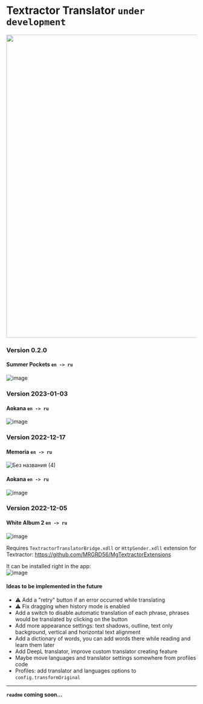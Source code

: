 # Textractor Translator `under development`

<img src="https://user-images.githubusercontent.com/35491968/210263578-b57cb7fd-c081-4cb9-9ebd-2e09b22f1f09.png" width="800">

### Version 0.2.0

#### Summer Pockets `en -> ru`

![image](https://user-images.githubusercontent.com/35491968/210804578-bbef4152-c46c-4722-bd9e-3a6cdaadee4d.png)

### Version 2023-01-03

#### Aokana `en -> ru`

![image](https://user-images.githubusercontent.com/35491968/210275440-7ccfa536-922f-4f72-bec8-d20c7f160f20.png)

### Version 2022-12-17

#### Memoria `en -> ru`

![Без названия (4)](https://user-images.githubusercontent.com/35491968/208255633-71fe3183-2762-480d-a50c-7f88f5b69fb0.jpg)

#### Aokana `en -> ru`

![image](https://user-images.githubusercontent.com/35491968/209694538-5e491b2f-25db-4418-b2e9-8ac6db492dab.png)

### Version 2022-12-05

#### White Album 2 `en -> ru`

![image](https://user-images.githubusercontent.com/35491968/205514998-f00fcb94-93c9-4bfd-8b73-bbbce2f1ee15.png)  


Requires `TextractorTranslatorBridge.xdll` or `HttpSender.xdll` extension for Textractor: https://github.com/MRGRD56/MgTextractorExtensions

It can be installed right in the app:  
![image](https://user-images.githubusercontent.com/35491968/209697469-ba47b501-9c52-4a22-9c48-a43d8fb4089d.png)


#### Ideas to be implemented in the future

- ⚠️ Add a "retry" button if an error occurred while translating
- ⚠️ Fix dragging when history mode is enabled
- Add a switch to disable automatic translation of each phrase, phrases would be translated by clicking on the button
- Add more appearance settings: text shadows, outline, text only background, vertical and horizontal text alignment
- Add a dictionary of words, you can add words there while reading and learn them later
- Add DeepL translator, improve custom translator creating feature
- Maybe move languages and translator settings somewhere from profiles code
- Profiles: add translator and languages options to `config.transformOriginal`

---

__`readme` coming soon...__
